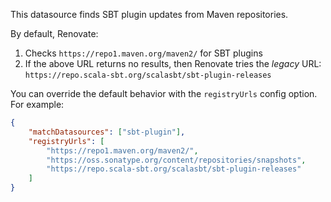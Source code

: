 This datasource finds SBT plugin updates from Maven repositories.

By default, Renovate:

1. Checks `https://repo1.maven.org/maven2/` for SBT plugins
1. If the above URL returns no results, then Renovate tries the _legacy_ URL: `https://repo.scala-sbt.org/scalasbt/sbt-plugin-releases`

You can override the default behavior with the `registryUrls` config option.
For example:

```json
{
    "matchDatasources": ["sbt-plugin"],
    "registryUrls": [
        "https://repo1.maven.org/maven2/",
        "https://oss.sonatype.org/content/repositories/snapshots",
        "https://repo.scala-sbt.org/scalasbt/sbt-plugin-releases"
    ]
}
```
